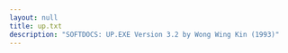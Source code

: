 ```yaml
---
layout: null
title: up.txt
description: "SOFTDOCS: UP.EXE Version 3.2 by Wong Wing Kin (1993)"
---
```

